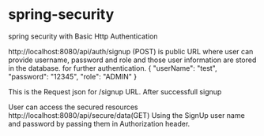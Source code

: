 # spring-security
 spring security with Basic Http Authentication

 
http://localhost:8080/api/auth/signup (POST) is public URL where user can provide username, password and role and those user information are stored in the database. for further authentication.
{
  "userName": "test",
  "password": "12345",
  "role": "ADMIN"
}

This is the Request json for /signup URL.
After successfull signup 

User can access the secured resources http://localhost:8080/api/secure/data(GET) Using the SignUp user name and password by passing them in Authorization header.
